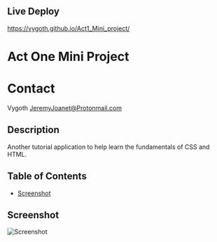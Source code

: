 ## Live Deploy
https://vygoth.github.io/Act1_Mini_project/

# Act One Mini Project

# Contact
Vygoth
JeremyJoanet@Protonmail.com

## Description
Another tutorial application to help learn the fundamentals of CSS and HTML.

## Table of Contents
- [Screenshot](#Screenshot)

## Screenshot
![Screenshot](./assets/images/Actonemini)
